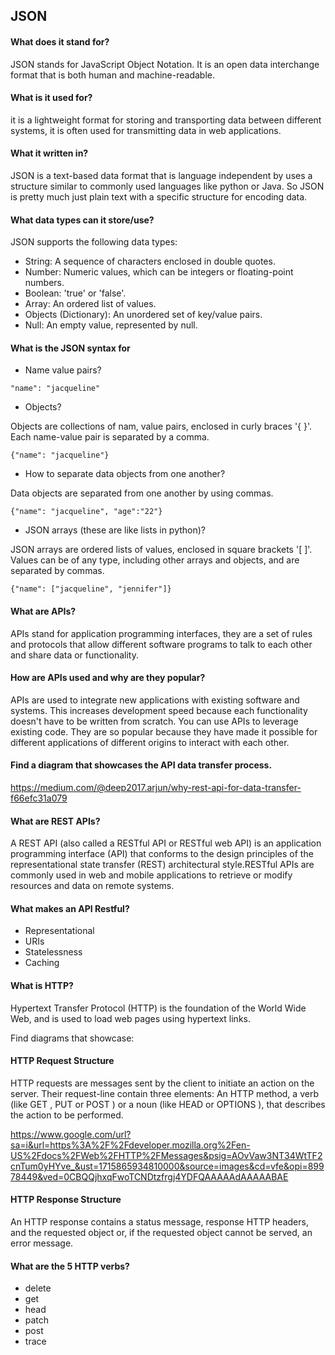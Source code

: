 ## JSON

#### What does it stand for?
JSON stands for JavaScript Object Notation. It is an open data interchange format that is both human and machine-readable.

#### What is it used for?
it is a lightweight format for storing and transporting data between different systems, it is often used for transmitting data in web applications.

#### What it written in?
JSON is a text-based data format that is language independent by uses a structure similar to commonly used languages like python or Java. So JSON is pretty much just plain text with a specific structure for encoding data.

#### What data types can it store/use?
JSON supports the following data types:

- String: A sequence of characters enclosed in double quotes.
- Number: Numeric values, which can be integers or floating-point numbers.
- Boolean: 'true' or 'false'.
- Array: An ordered list of values.
- Objects (Dictionary): An unordered set of key/value pairs.
- Null: An empty value, represented by null.

#### What is the JSON syntax for

- Name value pairs?
```
"name": "jacqueline"
```

- Objects?

Objects are collections of nam, value pairs, enclosed in curly braces '{ }'. Each name-value pair is separated by a comma.
```
{"name": "jacqueline"}
```

- How to separate data objects from one another?

Data objects are separated from one another by using commas.
```
{"name": "jacqueline", "age":"22"}
```
- JSON arrays (these are like lists in python)?

JSON arrays are ordered lists of values, enclosed in square brackets '[ ]'. Values can be of any type, including other arrays and objects, and are separated by commas.
```
{"name": ["jacqueline", "jennifer"]}
```

#### What are APIs?
APIs stand for application programming interfaces, they are a set of rules and protocols that allow different software programs to talk to each other and share data or functionality.

#### How are APIs used and why are they popular?
APIs are used to integrate new applications with existing software and systems. This increases development speed because each functionality doesn't have to be written from scratch. You can use APIs to leverage existing code. They are so popular because they have made it possible for different applications of different origins to interact with each other. 

#### Find a diagram that showcases the API data transfer process.
https://medium.com/@deep2017.arjun/why-rest-api-for-data-transfer-f66efc31a079

#### What are REST APIs? 
A REST API (also called a RESTful API or RESTful web API) is an application programming interface (API) that conforms to the design principles of the representational state transfer (REST) architectural style.RESTful APIs are commonly used in web and mobile applications to retrieve or modify resources and data on remote systems. 

#### What makes an API Restful?
- Representational
- URIs
- Statelessness
- Caching

#### What is HTTP?
Hypertext Transfer Protocol (HTTP) is the foundation of the World Wide Web, and is used to load web pages using hypertext links.

Find diagrams that showcase:
 
#### HTTP Request Structure
HTTP requests are messages sent by the client to initiate an action on the server. Their request-line contain three elements: An HTTP method, a verb (like GET , PUT or POST ) or a noun (like HEAD or OPTIONS ), that describes the action to be performed.

https://www.google.com/url?sa=i&url=https%3A%2F%2Fdeveloper.mozilla.org%2Fen-US%2Fdocs%2FWeb%2FHTTP%2FMessages&psig=AOvVaw3NT34WtTF2cnTum0yHYve_&ust=1715865934810000&source=images&cd=vfe&opi=89978449&ved=0CBQQjhxqFwoTCNDtzfrgj4YDFQAAAAAdAAAAABAE

#### HTTP Response Structure
 An HTTP response contains a status message, response HTTP headers, and the requested object or, if the requested object cannot be served, an error message.

#### What are the 5 HTTP verbs?
- delete
- get
- head
- patch
- post
- trace